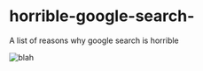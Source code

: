 # horrible-google-search-
A list of reasons why google search is horrible 

![blah](https://img.shields.io/badge/horrible-horrible-red)
